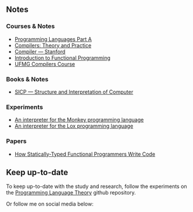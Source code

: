 ## Notes

### Courses & Notes

- [Programming Languages Part A](https://github.com/imteekay/programming-language-research/tree/master/research/courses/programming-languages-part-a)
- [Compilers: Theory and Practice](https://github.com/imteekay/programming-language-research/tree/master/research/courses/compilers-theory-and-practice)
- [Compiler — Stanford](https://github.com/imteekay/programming-language-research/tree/master/research/courses/compilers-stanford-course)
- [Introduction to Functional Programming](https://github.com/imteekay/programming-language-research/tree/master/research/courses/introduction-to-functional-programming)
- [UFMG Compilers Course](https://github.com/imteekay/programming-language-research/tree/master/research/courses/ufmg-compilers-course)

### Books & Notes

- [SICP — Structure and Interpretation of Computer](https://github.com/imteekay/programming-language-research/tree/master/research/books/sicp)

### Experiments

- [An interpreter for the Monkey programming language](https://github.com/imteekay/monkey-ts)
- [An interpreter for the Lox programming language](https://github.com/imteekay/programming-language-research/tree/master/research/experiments/lox.ts)

### Papers

- [How Statically-Typed Functional Programmers Write Code](https://github.com/imteekay/programming-language-research/tree/master/research/papers/how-statically-typed-functional-programmers-write-code)

## Keep up-to-date

To keep up-to-date with the study and research, follow the experiments on the [Programming Language Theory](https://github.com/imteekay/programming-language-research) github repository.

Or follow me on social media below:
